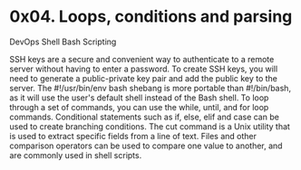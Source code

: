 # 0x04. Loops, conditions and parsing
DevOps
Shell
Bash
Scripting

SSH keys are a secure and convenient way to authenticate to a remote server without having to enter a password. To create SSH keys, you will need to generate a public-private key pair and add the public key to the server. The #!/usr/bin/env bash shebang is more portable than #!/bin/bash, as it will use the user's default shell instead of the Bash shell. To loop through a set of commands, you can use the while, until, and for loop commands. Conditional statements such as if, else, elif and case can be used to create branching conditions. The cut command is a Unix utility that is used to extract specific fields from a line of text. Files and other comparison operators can be used to compare one value to another, and are commonly used in shell scripts.                                                                                                                                  
